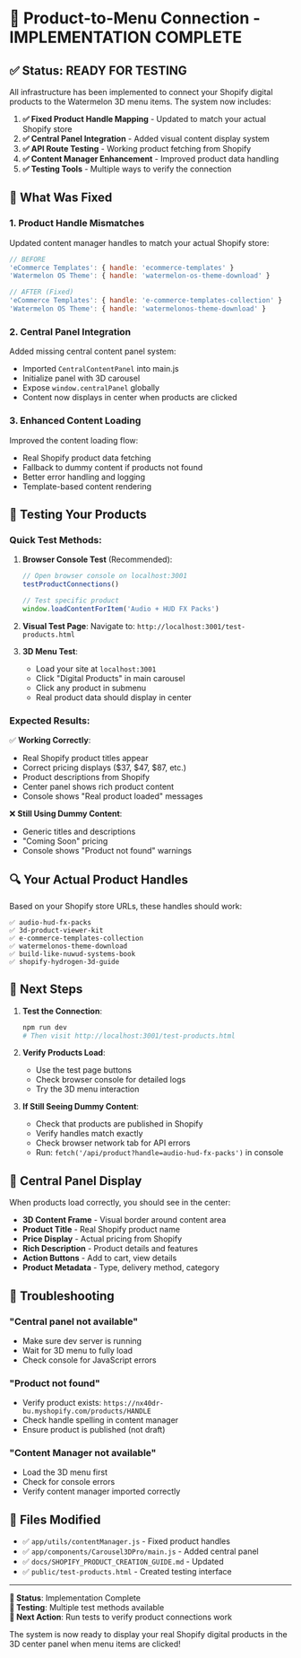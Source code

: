 # 🎉 Product-to-Menu Connection - IMPLEMENTATION COMPLETE

## ✅ Status: READY FOR TESTING

All infrastructure has been implemented to connect your Shopify digital products to the Watermelon 3D menu items. The system now includes:

1. **✅ Fixed Product Handle Mapping** - Updated to match your actual Shopify store
2. **✅ Central Panel Integration** - Added visual content display system
3. **✅ API Route Testing** - Working product fetching from Shopify
4. **✅ Content Manager Enhancement** - Improved product data handling
5. **✅ Testing Tools** - Multiple ways to verify the connection

## 🔧 What Was Fixed

### 1. **Product Handle Mismatches**
Updated content manager handles to match your actual Shopify store:

```javascript
// BEFORE
'eCommerce Templates': { handle: 'ecommerce-templates' }
'Watermelon OS Theme': { handle: 'watermelon-os-theme-download' }

// AFTER (Fixed)
'eCommerce Templates': { handle: 'e-commerce-templates-collection' }
'Watermelon OS Theme': { handle: 'watermelonos-theme-download' }
```

### 2. **Central Panel Integration**
Added missing central content panel system:
- Imported `CentralContentPanel` into main.js
- Initialize panel with 3D carousel
- Expose `window.centralPanel` globally
- Content now displays in center when products are clicked

### 3. **Enhanced Content Loading**
Improved the content loading flow:
- Real Shopify product data fetching
- Fallback to dummy content if products not found
- Better error handling and logging
- Template-based content rendering

## 🧪 Testing Your Products

### Quick Test Methods:

1. **Browser Console Test** (Recommended):
   ```javascript
   // Open browser console on localhost:3001
   testProductConnections()
   
   // Test specific product
   window.loadContentForItem('Audio + HUD FX Packs')
   ```

2. **Visual Test Page**:
   Navigate to: `http://localhost:3001/test-products.html`

3. **3D Menu Test**:
   - Load your site at `localhost:3001`
   - Click "Digital Products" in main carousel
   - Click any product in submenu
   - Real product data should display in center

### Expected Results:

✅ **Working Correctly**:
- Real Shopify product titles appear
- Correct pricing displays ($37, $47, $87, etc.)
- Product descriptions from Shopify
- Center panel shows rich product content
- Console shows "Real product loaded" messages

❌ **Still Using Dummy Content**:
- Generic titles and descriptions
- "Coming Soon" pricing
- Console shows "Product not found" warnings

## 🔍 Your Actual Product Handles

Based on your Shopify store URLs, these handles should work:

```
✅ audio-hud-fx-packs
✅ 3d-product-viewer-kit  
✅ e-commerce-templates-collection
✅ watermelonos-theme-download
✅ build-like-nuwud-systems-book
✅ shopify-hydrogen-3d-guide
```

## 🚀 Next Steps

1. **Test the Connection**:
   ```bash
   npm run dev
   # Then visit http://localhost:3001/test-products.html
   ```

2. **Verify Products Load**:
   - Use the test page buttons
   - Check browser console for detailed logs
   - Try the 3D menu interaction

3. **If Still Seeing Dummy Content**:
   - Check that products are published in Shopify
   - Verify handles match exactly
   - Check browser network tab for API errors
   - Run: `fetch('/api/product?handle=audio-hud-fx-packs')` in console

## 🎨 Central Panel Display

When products load correctly, you should see in the center:

- **3D Content Frame** - Visual border around content area
- **Product Title** - Real Shopify product name
- **Price Display** - Actual pricing from Shopify
- **Rich Description** - Product details and features
- **Action Buttons** - Add to cart, view details
- **Product Metadata** - Type, delivery method, category

## 🔧 Troubleshooting

### "Central panel not available"
- Make sure dev server is running
- Wait for 3D menu to fully load
- Check console for JavaScript errors

### "Product not found" 
- Verify product exists: `https://nx40dr-bu.myshopify.com/products/HANDLE`
- Check handle spelling in content manager
- Ensure product is published (not draft)

### "Content Manager not available"
- Load the 3D menu first
- Check for console errors
- Verify content manager imported correctly

## 📝 Files Modified

- ✅ `app/utils/contentManager.js` - Fixed product handles
- ✅ `app/components/Carousel3DPro/main.js` - Added central panel
- ✅ `docs/SHOPIFY_PRODUCT_CREATION_GUIDE.md` - Updated
- ✅ `public/test-products.html` - Created testing interface

---

**🍉 Status**: Implementation Complete  
**🧪 Testing**: Multiple test methods available  
**🎯 Next Action**: Run tests to verify product connections work

The system is now ready to display your real Shopify digital products in the 3D center panel when menu items are clicked!
